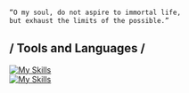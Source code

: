 ```bash

“O my soul, do not aspire to immortal life,
but exhaust the limits of the possible.” 
```

## / Tools and Languages /
[![My Skills](https://skillicons.dev/icons?i=html,css,js,laravel,nodejs,react)](https://nyuki.vercel.app/)
<br>
[![My Skills](https://skillicons.dev/icons?i=neovim,typescript,express,bun,mysql,postgresql)](https://nyuki.vercel.app/)

